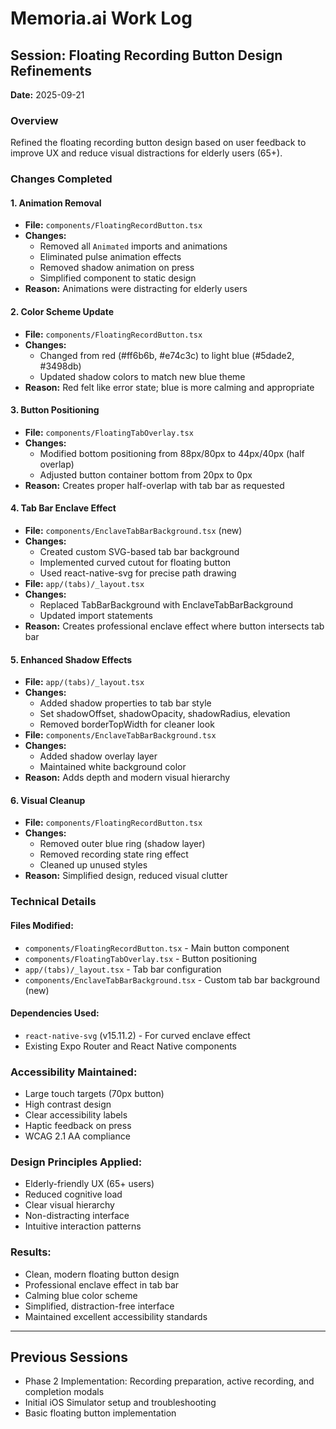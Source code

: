 # Memoria.ai Work Log

## Session: Floating Recording Button Design Refinements
**Date:** 2025-09-21

### Overview
Refined the floating recording button design based on user feedback to improve UX and reduce visual distractions for elderly users (65+).

### Changes Completed

#### 1. Animation Removal
- **File:** `components/FloatingRecordButton.tsx`
- **Changes:**
  - Removed all `Animated` imports and animations
  - Eliminated pulse animation effects
  - Removed shadow animation on press
  - Simplified component to static design
- **Reason:** Animations were distracting for elderly users

#### 2. Color Scheme Update
- **File:** `components/FloatingRecordButton.tsx`
- **Changes:**
  - Changed from red (#ff6b6b, #e74c3c) to light blue (#5dade2, #3498db)
  - Updated shadow colors to match new blue theme
- **Reason:** Red felt like error state; blue is more calming and appropriate

#### 3. Button Positioning
- **File:** `components/FloatingTabOverlay.tsx`
- **Changes:**
  - Modified bottom positioning from 88px/80px to 44px/40px (half overlap)
  - Adjusted button container bottom from 20px to 0px
- **Reason:** Creates proper half-overlap with tab bar as requested

#### 4. Tab Bar Enclave Effect
- **File:** `components/EnclaveTabBarBackground.tsx` (new)
- **Changes:**
  - Created custom SVG-based tab bar background
  - Implemented curved cutout for floating button
  - Used react-native-svg for precise path drawing
- **File:** `app/(tabs)/_layout.tsx`
- **Changes:**
  - Replaced TabBarBackground with EnclaveTabBarBackground
  - Updated import statements
- **Reason:** Creates professional enclave effect where button intersects tab bar

#### 5. Enhanced Shadow Effects
- **File:** `app/(tabs)/_layout.tsx`
- **Changes:**
  - Added shadow properties to tab bar style
  - Set shadowOffset, shadowOpacity, shadowRadius, elevation
  - Removed borderTopWidth for cleaner look
- **File:** `components/EnclaveTabBarBackground.tsx`
- **Changes:**
  - Added shadow overlay layer
  - Maintained white background color
- **Reason:** Adds depth and modern visual hierarchy

#### 6. Visual Cleanup
- **File:** `components/FloatingRecordButton.tsx`
- **Changes:**
  - Removed outer blue ring (shadow layer)
  - Removed recording state ring effect
  - Cleaned up unused styles
- **Reason:** Simplified design, reduced visual clutter

### Technical Details

#### Files Modified:
- `components/FloatingRecordButton.tsx` - Main button component
- `components/FloatingTabOverlay.tsx` - Button positioning
- `app/(tabs)/_layout.tsx` - Tab bar configuration
- `components/EnclaveTabBarBackground.tsx` - Custom tab bar background (new)

#### Dependencies Used:
- `react-native-svg` (v15.11.2) - For curved enclave effect
- Existing Expo Router and React Native components

### Accessibility Maintained:
- Large touch targets (70px button)
- High contrast design
- Clear accessibility labels
- Haptic feedback on press
- WCAG 2.1 AA compliance

### Design Principles Applied:
- Elderly-friendly UX (65+ users)
- Reduced cognitive load
- Clear visual hierarchy
- Non-distracting interface
- Intuitive interaction patterns

### Results:
- Clean, modern floating button design
- Professional enclave effect in tab bar
- Calming blue color scheme
- Simplified, distraction-free interface
- Maintained excellent accessibility standards

---

## Previous Sessions
- Phase 2 Implementation: Recording preparation, active recording, and completion modals
- Initial iOS Simulator setup and troubleshooting
- Basic floating button implementation